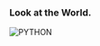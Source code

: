
### Look at the World.

![PYTHON](https://img.shields.io/badge/Python-3776AB?style=for-the-badge&logo=python&logoColor=white)
